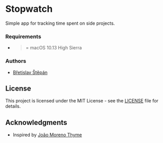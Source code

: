 # Stopwatch

Simple app for tracking time spent on side projects.

### Requirements

* >= macOS 10.13 High Sierra 

### Authors

* [Břetislav Štěpán](mailto:info@bretislavstepan.cz)

## License

This project is licensed under the MIT License - see the [LICENSE](LICENSE) file for details.

## Acknowledgments

* Inspired by [João Moreno Thyme](https://github.com/joaomoreno/thyme) 
